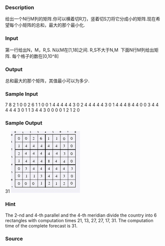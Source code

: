 
### Description
给出一个N行M列的矩阵.你可以横着切R刀，竖着切S刀将它分成小的矩阵.现在希望每个小矩阵的总和，最大的那个最小化.
### Input
第一行给出N，M，R,S. N以M在[1,18]之间. R,S不大于N,M 
下面N行M列给出矩阵. 每个格子的数在[0,10^8]
### Output
总和最大的那个矩阵，其值最小可以为多少.
### Sample Input
7 8 2 1
0 0 2 6 1 1 0 0
1 4 4 4 4 4 3 0
2 4 4 4 4 4 3 0
1 4 4 4 8 4 4 0
0 3 4 4 4 4 4 3
0 1 1 3 4 4 3 0
0 0 0 1 2 1 2 0
### Sample Output
31
![](/images/1169.jpg)
### Hint
The 2-nd and 4-th parallel and the 4-th meridian divide the country into 6 rectangles with computation times 21, 13, 27, 27, 17, 31. The computation time of the complete forecast is 31.
### Source
